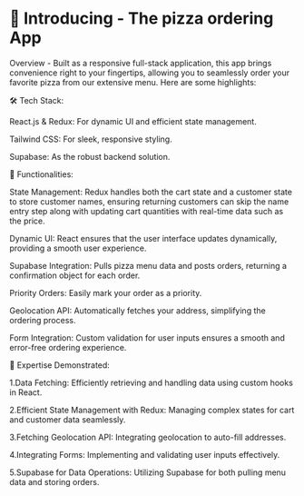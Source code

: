 # 🚀 Introducing - The pizza ordering App



Overview - Built as a responsive full-stack application, this app brings convenience right to your fingertips, allowing you to seamlessly order your favorite pizza from our extensive menu. Here are some highlights:



🛠 Tech Stack:

React.js & Redux: For dynamic UI and efficient state management.

Tailwind CSS: For sleek, responsive styling.

Supabase: As the robust backend solution.



🔧 Functionalities:

State Management: Redux handles both the cart state and a customer state to store customer names, ensuring returning customers can skip the name entry step along with updating cart quantities with real-time data such as the price.



Dynamic UI: React ensures that the user interface updates dynamically, providing a smooth user experience.



Supabase Integration: Pulls pizza menu data and posts orders, returning a confirmation object for each order.



Priority Orders: Easily mark your order as a priority.



Geolocation API: Automatically fetches your address, simplifying the ordering process.



Form Integration: Custom validation for user inputs ensures a smooth and error-free ordering experience.



🌟 Expertise Demonstrated:

1.Data Fetching: Efficiently retrieving and handling data using custom hooks in React.

2.Efficient State Management with Redux: Managing complex states for cart and customer data seamlessly.

3.Fetching Geolocation API: Integrating geolocation to auto-fill addresses.

4.Integrating Forms: Implementing and validating user inputs effectively.

5.Supabase for Data Operations: Utilizing Supabase for both pulling menu data and storing orders.
